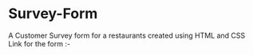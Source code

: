# Survey-Form
A Customer Survey form for a restaurants created using HTML and CSS<br>
Link for the form :-
